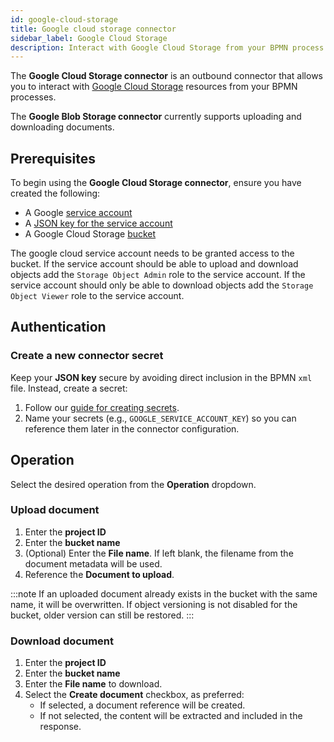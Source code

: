 ```yaml
---
id: google-cloud-storage
title: Google cloud storage connector
sidebar_label: Google Cloud Storage
description: Interact with Google Cloud Storage from your BPMN process.
---
```


The **Google Cloud Storage connector** is an outbound connector that allows you to interact with
[Google Cloud Storage](https://cloud.google.com/storage?hl=en) resources from your BPMN processes.

The **Google Blob Storage connector** currently supports uploading and downloading documents.

## Prerequisites

To begin using the **Google Cloud Storage connector**, ensure you have created the following:

- A Google [service account](https://cloud.google.com/iam/docs/service-account-overview)
- A [JSON key for the service account](https://cloud.google.com/iam/docs/keys-create-delete)
- A Google Cloud Storage [bucket](https://cloud.google.com/storage/docs/creating-buckets)

The google cloud service account needs to be granted access to the bucket. If the service account should be able to upload and download objects add the `Storage Object Admin` role to the service account. If the service account should only be able to download objects add the `Storage Object Viewer` role to the service account.

## Authentication

### Create a new connector secret

Keep your **JSON key** secure by avoiding direct inclusion in the BPMN `xml` file. Instead, create a secret:

1. Follow our [guide for creating secrets](/components/console/manage-clusters/manage-secrets.md).
2. Name your secrets (e.g., `GOOGLE_SERVICE_ACCOUNT_KEY`) so you can reference them later in the connector configuration.

## Operation

Select the desired operation from the **Operation** dropdown.

### Upload document

1. Enter the **project ID**
2. Enter the **bucket name**
3. (Optional) Enter the **File name**. If left blank, the filename from the document metadata will be used.
4. Reference the **Document to upload**.

:::note
If an uploaded document already exists in the bucket with the same name, it will be overwritten. If object versioning is not disabled for the bucket, older version can still be restored.
:::

### Download document

1. Enter the **project ID**
1. Enter the **bucket name**
1. Enter the **File name** to download.
1. Select the **Create document** checkbox, as preferred:
   - If selected, a document reference will be created.
   - If not selected, the content will be extracted and included in the response.

